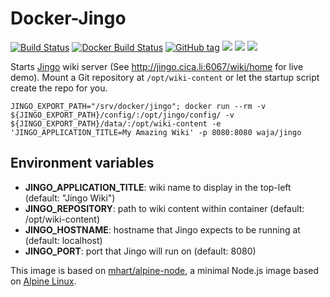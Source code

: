 # Docker-Jingo

[![Build Status](https://travis-ci.org/Cyconet/docker-jingo.svg?branch=development)](https://travis-ci.org/Cyconet/docker-jingo)
[![Docker Build Status](https://img.shields.io/docker/build/waja/jingo.svg)](https://hub.docker.com/r/waja/docker-radicale/)
[![GitHub tag](https://img.shields.io/github/tag/waja/jingo.svg)](https://github.com/waja/docker-radicale/tags)
[![](https://img.shields.io/docker/pulls/waja/jingo.svg)](https://hub.docker.com/r/waja/docker-radicale/)
[![](https://img.shields.io/docker/stars/waja/jingo.svg)](https://hub.docker.com/r/waja/docker-radicale/)
[![](https://img.shields.io/docker/automated/waja/jingo.svg)](https://hub.docker.com/r/waja/docker-radicale/)

Starts [Jingo](https://github.com/claudioc/jingo) wiki server (See http://jingo.cica.li:6067/wiki/home for live demo). Mount a Git repository at ```/opt/wiki-content``` or let the startup script create the repo for you.

```
JINGO_EXPORT_PATH="/srv/docker/jingo"; docker run --rm -v ${JINGO_EXPORT_PATH}/config/:/opt/jingo/config/ -v ${JINGO_EXPORT_PATH}/data/:/opt/wiki-content -e 'JINGO_APPLICATION_TITLE=My Amazing Wiki' -p 8080:8080 waja/jingo
```

## Environment variables

* __JINGO_APPLICATION_TITLE__: wiki name to display in the top-left (default: "Jingo Wiki")
* __JINGO_REPOSITORY__: path to wiki content within container (default: /opt/wiki-content)
* __JINGO_HOSTNAME__: hostname that Jingo expects to be running at (default: localhost)
* __JINGO_PORT__: port that Jingo will run on (default: 8080)

This image is based on [mhart/alpine-node](https://github.com/mhart/alpine-node), a minimal Node.js image based on [Alpine Linux](https://alpinelinux.org/). 
